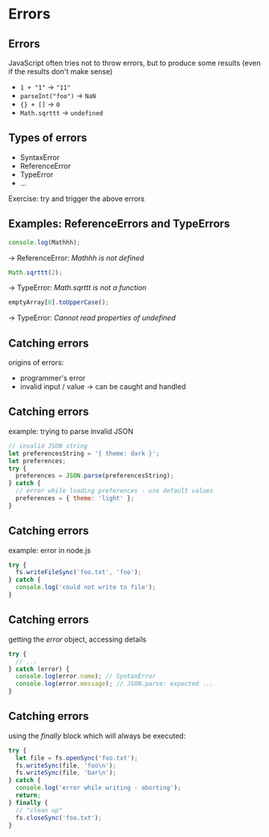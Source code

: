 # Errors

## Errors

JavaScript often tries not to throw errors, but to produce some results (even if the results don't make sense)

- `1 + "1"` → `"11"`
- `parseInt("foo")` → `NaN`
- `{} + []` → `0`
- `Math.sqrttt` → `undefined`

## Types of errors

- SyntaxError
- ReferenceError
- TypeError
- ...

Exercise: try and trigger the above errors

## Examples: ReferenceErrors and TypeErrors

```js
console.log(Mathhh);
```

→ ReferenceError: _Mathhh is not defined_

```js
Math.sqrttt(2);
```

→ TypeError: _Math.sqrttt is not a function_

```js
emptyArray[0].toUpperCase();
```

→ TypeError: _Cannot read properties of undefined_

## Catching errors

origins of errors:

- programmer's error
- invalid input / value → can be caught and handled

## Catching errors

example: trying to parse invalid JSON

```js
// invalid JSON string
let preferencesString = '{ theme: dark }';
let preferences;
try {
  preferences = JSON.parse(preferencesString);
} catch {
  // error while loading preferences - use default values
  preferences = { theme: 'light' };
}
```

## Catching errors

example: error in node.js

```js
try {
  fs.writeFileSync('foo.txt', 'foo');
} catch {
  console.log('could not write to file');
}
```

## Catching errors

getting the _error_ object, accessing details

```js
try {
  // ...
} catch (error) {
  console.log(error.name); // SyntaxError
  console.log(error.message); // JSON.parse: expected ...
}
```

## Catching errors

using the _finally_ block which will always be executed:

```js
try {
  let file = fs.openSync('foo.txt');
  fs.writeSync(file, 'foo\n');
  fs.writeSync(file, 'bar\n');
} catch {
  console.log('error while writing - aborting');
  return;
} finally {
  // "clean up"
  fs.closeSync('foo.txt');
}
```
